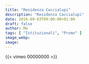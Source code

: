 ```yaml
---
title: "Residenza Caccialupi"
description: "Residenza Caccialupi"
date: 2016-09-03T09:00:00+01:00
draft: false
author: Me
tags: [ "Istituzionali", "Promo" ]
image_webp:
image:
---
```


{{< vimeo 00000000 >}}
